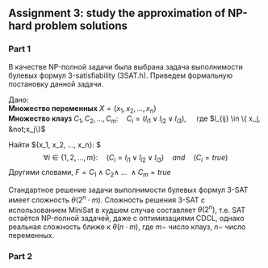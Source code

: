 ## Assignment 3: study the approximation of NP-hard problem solutions
### Part 1

В качестве NP-полной задачи была выбрана задача выполнимости булевых формул 3-satisfiability
(3SAT.h). Приведем формальную постановку данной задачи. 

Дано:  
**Множество переменных** $X = \{x_1, x_2, ..., x_n\}$  
**Множество клауз** $C_1, C_2, ..., C_m : \quad C_i = (l_{i1} \vee l_{i2} \vee l_{i3}), \quad$ 
где $l_{ij} \in \{ x_j, &not;x_j\}$

Найти $\{x_1, x_2, ..., x_n\}: $ $$\forall i \in \{1, 2, ..., m\}: \quad (C_i = l_{i1} \vee l_{i2} \vee l_{i3}) \quad 
and \quad (C_i = true)$$
Другими словами, $F = C_1 \wedge C_2 \wedge \ ... \ \wedge C_m = true$

Стандартное решение задачи выполнимости булевых формул 3-SAT имеет сложность $\theta (2^n \cdot m)$.
Сложность решения 3-SAT с использованием MiniSat в худшем случае составляет  $\theta (2^n)$, т.е. SAT 
остаётся NP-полной задачей, даже с оптимизациями CDCL, однако реальная сложность ближе к $\theta (n \cdot m)$,
где $m -$ число клауз, $n -$ число переменных.




### Part 2